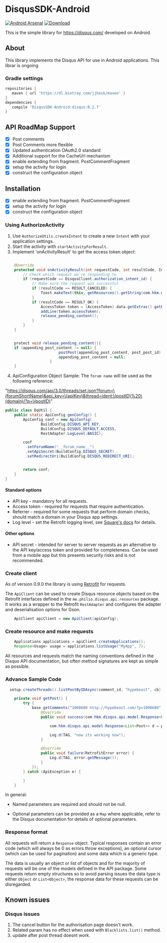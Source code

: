 # DisqusSDK-Android
[![Android Arsenal](https://img.shields.io/badge/Android%20Arsenal-DisqusSDK--Android-brightgreen.svg?style=flat)](http://android-arsenal.com/details/1/1855) [![Download](https://api.bintray.com/packages/jjhesk/maven/disqus/images/download.svg) ](https://bintray.com/jjhesk/maven/disqus/_latestVersion)


This is the simple library for https://disqus.com/ developed on Android.

## About
This library implements the Disqus API for use in Android applications. This librar is ongoing

### Gradle settings
```gradle
repositories {
   maven { url 'https://dl.bintray.com/jjhesk/maven' }
}
dependencies {
   compile 'DisqusSDK-Android:disqus:0.2.7'
}
```

## API RoadMap Support
- [x] Post comments
- [x] Post Comments more flexible
- [x] Updated authentication OAuth2.0 standard
- [x] Additional support for the CacheUrl mechanism
- [x] enable extending from fragment. PostCommentFragment
- [x] setup the activity for login
- [x] construct the configuration object

## Installation
 - [x] enable extending from fragment. PostCommentFragment
 - [x] setup the activity for login
 - [x] construct the configuration object
 
### Using AuthorizeActivity

1. Use `AuthorizeUtils.createIntent` to create a new `Intent` with your application settings.
2. Start the activity with `startActivityForResult`.
3. Implement 'onActivityResult' to get the access token object:
```java

    @Override
    protected void onActivityResult(int requestCode, int resultCode, Intent data) {
        // Check which request we're responding to
        if (requestCode == DisqusClient.authorization_intent_id) {
            // Make sure the request was successful
            if (resultCode == RESULT_CANCELED) {
                Toast.makeText(this, getResources().getString(com.hkm.disqus.R.string.failurelogin), Toast.LENGTH_LONG);
            }
            if (resultCode == RESULT_OK) {
                AccessToken token = (AccessToken) data.getExtras().getParcelable(AuthorizeActivity.EXTRA_ACCESS_TOKEN);
                addLine(token.accessToken);
                release_pending_content();
            }
        }
    }


    protect void release_pending_content(){
    if (appending_post_content != null) {
                        postPost(appending_post_content, post_post_id);
                        appending_post_content = null;
                    }
    }

```
4. ApiConfiguration Object Sample:
The ```forum name``` will be used as the following reference:

"https://disqus.com/api/3.0/threads/set.json?forum=\(forumShortName)&api_key=\(apiKey)&thread=ident:\(postID)%20\(domain)/?p=\(postID)"

```java
public class DqUtil {
    public static ApiConfig genConfig() {
        ApiConfig conf = new ApiConfig(
                BuildConfig.DISQUS_API_KEY,
                BuildConfig.DISQUS_DEFAULT_ACCESS,
                RestAdapter.LogLevel.BASIC);

        conf
         .setForumName("__forum_name__")
         .setApiSecret(BuildConfig.DISQUS_SECRET)
         .setRedirectUri(BuildConfig.DISQUS_REDIRECT_URI);


        return conf;
    }
}
```

#### Standard options
* API key - mandatory for all requests.
* Access token - required for requests that require authentication.
* Referrer - required for some requests that perform domain checks, should match a domain in your
Disqus app settings.
* Log level - set the Retrofit logging level, see [Square's docs](http://square.github.io/retrofit/javadoc/retrofit/RestAdapter.LogLevel.html) for details.

#### Other options

* API secret - intended for server to server requests as an alternative to the API key/access token
and provided for completeness. Can be used from a mobile app but this presents security risks and is
not recommended.

### Create client

As of version 0.9.0 the library is using [Retrofit](http://square.github.io/retrofit/) for requests.

The `ApiClient` can be used to create Disqus resource objects based on the Retrofit interfaces
defined in the `me.philio.disqus.api.resources` package. It works as a wrapper to the Retrofit
`RestAdapter` and configures the adapter and deserialisation options for Gson.
```java
    ApiClient apiClient = new ApiClient(apiConfig);
```
### Create resource and make requests
```java
    Applications applications = apiClient.createApplications();
    Response<Usage> usage = applications.listUsage("MyApp", 7);
```
All resources and requests match the naming conventions defined in the Disqus API documentation, but
often method signatures are kept as simple as possible.

### Advance Sample Code
```java
  setup.createThreads().listPostByIDAsync(comment_id, "hypebeast", cb);

    private void getPost() {
        try {
            base.getComments("1008680 http://hypebeast.com/?p=1008680", new Callback<com.hkm.disqus.api.model.Response<List<Post>>>() {
                @Override
                public void success(com.hkm.disqus.api.model.Response<List<Post>> posts, Response response) {

                    com.hkm.disqus.api.model.Response<List<Post>> d = posts;

                    Log.d(TAG, "now its working now");
                }

                @Override
                public void failure(RetrofitError error) {
                    Log.d(TAG, error.getMessage());
                }
            });
        } catch (ApiException e) {

        }
    }

```
In general:

* Named parameters are required and should not be null.

* Optional parameters can be provided as a `Map` where applicable, refer to the Disqus documentation
for details of optional parameters.

### Response format

All requests will return a `Response` object. Typical responses contain an error code (which will
always be 0 as errors throw exceptions), an optional cursor (which can be used for pagination) and
some data which is a generic type.

The data is usually an object or list of objects and for the majority of requests will be one of the
models defined in the API package. Some requests return empty structures so to avoid parsing issues
the data type is either `Object` or `List<Object>`, the response data for these requests can be
disregarded.

## Known issues

### Disqus issues

1. The cancel button for the authorisation page doesn't work.
2. Related param has no effect when used with `Blacklists.list()` method.
3. update after post thread doesnt work.
